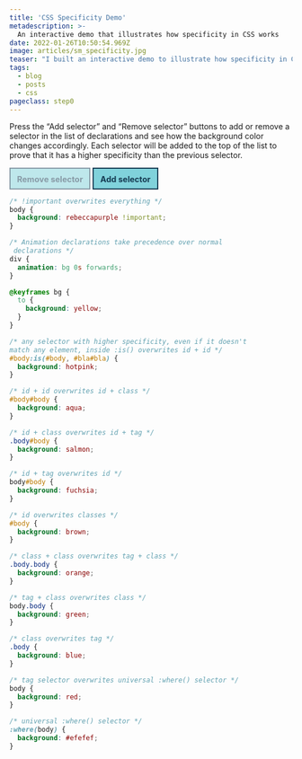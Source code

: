 ```yaml
---
title: 'CSS Specificity Demo'
metadescription: >-
  An interactive demo that illustrates how specificity in CSS works
date: 2022-01-26T10:50:54.969Z
image: articles/sm_specificity.jpg
teaser: "I built an interactive demo to illustrate how specificity in CSS works."
tags:
  - blog
  - posts
  - css
pageclass: step0
---
```


Press the “Add selector” and “Remove selector” buttons to add or remove a selector in the list of declarations and see how the background color changes accordingly. Each selector will be added to the top of the list to prove that it has a higher specificity than the previous selector.

<div role="alert" class="u-vh"></div>

<button id="remove" disabled type="button">
  Remove selector
</button>

<button id="add" type="button">
  Add selector
</button>

<script>
  let step = 0;

  const messages = [
    'Selector: :where(body), background-color: gray',
    'Selector: body, background-color: red',
    'Selector: .body, background-color: blue',
    'Selector: body.body, background-color: green',
    'Selector: .body.body, background-color: orange',
    'Selector: #body, background-color: brown',
    'Selector: body#body, background-color: fuchsia',
    'Selector: .body#body, background-color: salmon',
    'Selector: #body#body, background-color: aqua',
    'Selector: #body:is(#body, #bla#bla), background-color: hotpink',
    'Selector: div with animated background-color, background-color: yellow',
    'Selector: body with !important, background-color: rebeccapurple'
  ]
  
  const remove = document.getElementById('remove');
  const add = document.getElementById('add');

  remove.addEventListener('click', () => {
    if (step > 0) {
      add.removeAttribute('disabled')
      step--;
      document.documentElement.className = `step${step}`
      document.querySelector('[role="alert"]').textContent = messages[step]
    }

    if (step === 0) {
      remove.setAttribute('disabled', 'disabled')
    }
  })

  add.addEventListener('click', () => {
    if (step < messages.length) {
      remove.removeAttribute('disabled')
      step++;
      document.documentElement.className = `step${step}`
      document.querySelector('[role="alert"]').textContent = messages[step]
    }
    
    if (step ===  messages.length - 1) {
      add.setAttribute('disabled', 'disabled')
    }
  })
</script>

<style>
  button {
    background: #80d2db;
    border: 2px solid #153a51;
    color: #153a51;
    padding: 0.7em 0.8em 0.5em;
    font-family: inherit;
    font-size: 0.9rem;
    font-weight: bold;
  }

  button:not([disabled]):hover {
    background: #153a51;
    color: #fff;
  }

  button[disabled] {
    opacity: 0.5;
    cursor: not-allowed;
  }

  pre[class*="language-"] {
    margin: 0;
    padding: 1rem;
    border: none;
  }

  header {
    background: #efefef;
  }

  .banner {
    background: #d9dddf;
  }

  main {
    background: #fafafa;
  }

  pre[class*="language-"] {
    display: none;
  }

  @keyframes bg {
    to {
      background: yellow;
    }
  }

  .step11 body { background: rebeccapurple !important; }
  .step10 body { animation: bg 0s forwards; }
  .step9 #body:is(#body, #bla#bla) { background: hotpink; }
  .step8 #body#body { background: aqua; }
  .step7 .body#body { background: salmon; }
  .step6 body#body { background: fuchsia; }
  .step5 #body { background: brown; }
  .step4 .body.body { background: orange; } 
  .step3 body.body { background: green; }
  .step2 .body { background: blue; }
  .step1 body { background: red; }
  .step0 :where(body) { background: #efefef; }

  .step0 pre[class*="language-"]:nth-last-of-type(1),
  .step1 pre[class*="language-"]:nth-last-of-type(-n+2),
  .step2 pre[class*="language-"]:nth-last-of-type(-n+3),
  .step3 pre[class*="language-"]:nth-last-of-type(-n+4),
  .step4 pre[class*="language-"]:nth-last-of-type(-n+5),
  .step5 pre[class*="language-"]:nth-last-of-type(-n+6),
  .step6 pre[class*="language-"]:nth-last-of-type(-n+7),
  .step7 pre[class*="language-"]:nth-last-of-type(-n+8),
  .step8 pre[class*="language-"]:nth-last-of-type(-n+9),
  .step9 pre[class*="language-"]:nth-last-of-type(-n+10),
  .step10 pre[class*="language-"]:nth-last-of-type(-n+11),
  .step11 pre[class*="language-"]:nth-last-of-type(-n+12) {
    display: block;
  }

  body {
    transition: background 0.5s;
  }

</style>



```css
/* !important overwrites everything */
body {
  background: rebeccapurple !important;
}
```

```css
/* Animation declarations take precedence over normal
 declarations */
div {
  animation: bg 0s forwards;
}

@keyframes bg {
  to {
    background: yellow;
  }
}
```

```css
/* any selector with higher specificity, even if it doesn't 
match any element, inside :is() overwrites id + id */
#body:is(#body, #bla#bla) {
  background: hotpink;
}
```

```css
/* id + id overwrites id + class */
#body#body {
  background: aqua;
}
```

```css
/* id + class overwrites id + tag */
.body#body {
  background: salmon;
}
```

```css
/* id + tag overwrites id */
body#body {
  background: fuchsia;
}
```

```css
/* id overwrites classes */
#body {
  background: brown;
}
```

```css
/* class + class overwrites tag + class */
.body.body {
  background: orange;
}
```

```css
/* tag + class overwrites class */
body.body {
  background: green;
}
```

```css
/* class overwrites tag */
.body {
  background: blue;
}
```

```css
/* tag selector overwrites universal :where() selector */
body {
  background: red;
}
```

```css
/* universal :where() selector */
:where(body) {
  background: #efefef;
}
```
